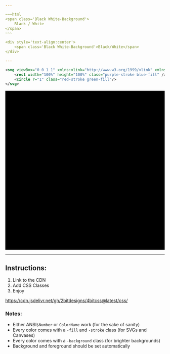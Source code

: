 ```yaml
---

~~~html
<span class='Black White-Background'>
    Black / White
</span>
~~~

<div style='text-align:center'>
    <span class='Black White-Background'>Black/White</span>
</div>

---
```


~~~svg
<svg viewBox="0 0 1 1" xmlns:xlink="http://www.w3.org/1999/xlink" xmlns="http://www.w3.org/2000/svg" width="50%">
    <rect width="100%" height="100%" class="purple-stroke blue-fill" />
    <circle r="1" class="red-stroke green-fill"/>
</svg>
~~~

<svg viewBox="0 0 1 1" xmlns:xlink="http://www.w3.org/1999/xlink" xmlns="http://www.w3.org/2000/svg">
    <rect width="100%" height="100%" class="purple-stroke blue-fill" />
    <circle r="1" class="red-stroke green-fill"/>
</svg>

---

## Instructions:

1. Link to the CDN
2. Add CSS Classes
3. Enjoy

https://cdn.jsdelivr.net/gh/2bitdesigns/4bitcss@latest/css/<span class='ColorSchemeFileName' />

### Notes:

* Either ANSI`$Number` or `ColorName` work (for the sake of sanity)
* Every color comes with a `-fill` and `-stroke` class (for SVGs and Canvases)
* Every color comes with a `-background` class (for brighter backgrounds)
* Background and foreground should be set automatically